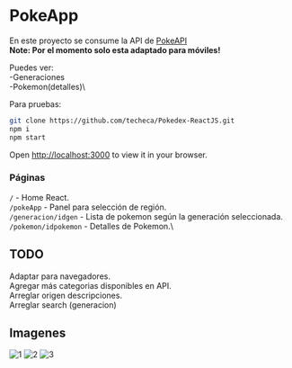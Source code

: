 # PokeApp

En este proyecto se consume la API de [PokeAPI](https://pokeapi.co/)\
**Note: Por el momento solo esta adaptado para móviles!**

Puedes ver:\
-Generaciones\
-Pokemon(detalles)\

Para pruebas:

```bash
git clone https://github.com/techeca/Pokedex-ReactJS.git
npm i
npm start
```

Open [http://localhost:3000](http://localhost:3000) to view it in your browser.

### Páginas

`/` - Home React. \
`/pokeApp` - Panel para selección de región.\
`/generacion/idgen` - Lista de pokemon según la generación seleccionada.\
`/pokemon/idpokemon` - Detalles de Pokemon.\

## TODO

Adaptar para navegadores.\
Agregar más categorias disponibles en API.\
Arreglar origen descripciones.\
Arreglar search (generacion)

## Imagenes

![1](https://user-images.githubusercontent.com/53408118/167731671-05b601ad-6b5a-4e81-a6e8-b93d91fb7c3a.PNG)
![2](https://user-images.githubusercontent.com/53408118/167731681-ec93d703-a93e-4a54-a1f7-e80e9162e259.PNG)
![3](https://user-images.githubusercontent.com/53408118/167731690-a603228e-4655-4fbf-94df-4247e2528078.PNG)
